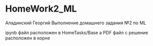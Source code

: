 # HomeWork2_ML
Аладинский Георгий Выполнение домашнего задания №2 по ML

ipynb файл расположен в HomeTasks/Base а PDF файл с решение расположен в корне
